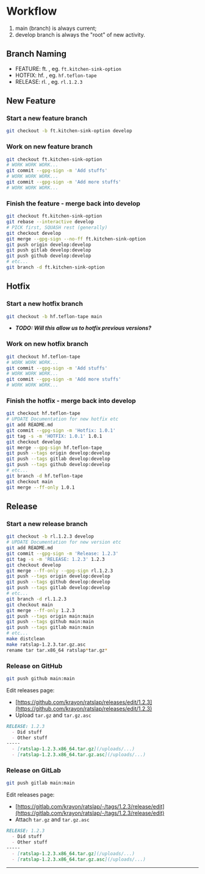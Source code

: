 # Workflow #

1. main (branch) is always current;
1. develop branch is always the "root" of new activity.

## Branch Naming ##

* FEATURE: ft.*<feature>* , eg. `ft.kitchen-sink-option`
* HOTFIX:  hf.*<hotfix>*  , eg. `hf.teflon-tape`
* RELEASE: rl.*<release>* , eg. `rl.1.2.3`

## New Feature ##

### Start a new feature branch ###

```bash
git checkout -b ft.kitchen-sink-option develop
```

### Work on new feature branch ###

```bash
git checkout ft.kitchen-sink-option
# WORK WORK WORK...
git commit --gpg-sign -m 'Add stuffs'
# WORK WORK WORK...
git commit --gpg-sign -m 'Add more stuffs'
# WORK WORK WORK...
```

### Finish the feature - merge back into develop ###

```bash
git checkout ft.kitchen-sink-option
git rebase --interactive develop
# PICK first, SQUASH rest (generally)
git checkout develop
git merge --gpg-sign --no-ff ft.kitchen-sink-option
git push origin develop:develop
git push gitlab develop:develop
git push github develop:develop
# etc...
git branch -d ft.kitchen-sink-option
```

## Hotfix ##

### Start a new hotfix branch ###

```bash
git checkout -b hf.teflon-tape main
```
* ***TODO: Will this allow us to hotfix previous versions?***

### Work on new hotfix branch ###

```bash
git checkout hf.teflon-tape
# WORK WORK WORK...
git commit --gpg-sign -m 'Add stuffs'
# WORK WORK WORK...
git commit --gpg-sign -m 'Add more stuffs'
# WORK WORK WORK...
```

### Finish the hotfix - merge back into develop ###

```bash
git checkout hf.teflon-tape
# UPDATE Documentation for new hotfix etc
git add README.md
git commit --gpg-sign -m 'Hotfix: 1.0.1'
git tag -s -m 'HOTFIX: 1.0.1' 1.0.1
git checkout develop
git merge --gpg-sign hf.teflon-tape
git push --tags origin develop:develop
git push --tags gitlab develop:develop
git push --tags github develop:develop
# etc...
git branch -d hf.teflon-tape
git checkout main
git merge --ff-only 1.0.1
```

## Release ##

### Start a new release branch ###

```bash
git checkout -b rl.1.2.3 develop
# UPDATE Documentation for new version etc
git add README.md
git commit --gpg-sign -m 'Release: 1.2.3'
git tag -s -m 'RELEASE: 1.2.3' 1.2.3
git checkout develop
git merge --ff-only --gpg-sign rl.1.2.3
git push --tags origin develop:develop
git push --tags github develop:develop
git push --tags gitlab develop:develop
# etc...
git branch -d rl.1.2.3
git checkout main
git merge --ff-only 1.2.3
git push --tags origin main:main
git push --tags github main:main
git push --tags gitlab main:main
# etc...
make distclean
make ratslap-1.2.3.tar.gz.asc
rename tar tar.x86_64 ratslap*tar.gz*
```

### Release on GitHub ###

```bash
git push github main:main
```

Edit releases page:

  * [https://github.com/krayon/ratslap/releases/edit/1.2.3](https://github.com/krayon/ratslap/releases/edit/1.2.3)
  * Upload `tar.gz` and `tar.gz.asc`

```md
RELEASE: 1.2.3
  - Did stuff
  - Other stuff
-----
  - [ratslap-1.2.3.x86_64.tar.gz](/uploads/...)
  - [ratslap-1.2.3.x86_64.tar.gz.asc](/uploads/...)
```

### Release on GitLab ###

```bash
git push gitlab main:main
```

Edit releases page:

  * [https://gitlab.com/krayon/ratslap/-/tags/1.2.3/release/edit](https://gitlab.com/krayon/ratslap/-/tags/1.2.3/release/edit)
  * Attach `tar.gz` and `tar.gz.asc`

```md
RELEASE: 1.2.3
  - Did stuff
  - Other stuff
-----
  - [ratslap-1.2.3.x86_64.tar.gz](/uploads/...)
  - [ratslap-1.2.3.x86_64.tar.gz.asc](/uploads/...)
```

----
[//]: # ( vim: set ts=4 sw=4 et cindent tw=80 ai si syn=markdown ft=markdown: )
